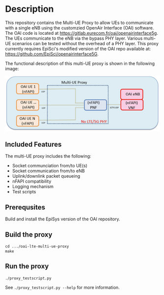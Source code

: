 # Description #

This repository contains the Multi-UE Proxy to allow UEs to communicate with a single eNB using the customzied OpenAir Interface (OAI) software.
The OAI code is located at https://gitlab.eurecom.fr/oai/openairinterface5g.
The UEs communicate to the eNB via the bypass PHY layer.
Various multi-UE scenarios can be tested without the overhead of a PHY layer.
This proxy currently requires EpiSci's modified version of the OAI repo available at: https://github.com/EpiSci/openairinterface5G.

The functional description of this multi-UE proxy is shown in the following image:

![Open Source Proxy Functional Diagram](functional_diagram.png)

## Included Features ##

The multi-UE proxy includes the following:

- Socket communciation from/to UE(s)
- Socket communication from/to eNB
- Uplink/downlink packet queueing
- nFAPI compatibility
- Logging mechanism
- Test scripts

## Prerequsites ##

Build and install the EpiSys version of the OAI repository.

## Build the proxy ##

```shell
cd .../oai-lte-multi-ue-proxy
make
```

## Run the proxy ##

```shell
./proxy_testscript.py
```

See `./proxy_testscript.py --help` for more information.
